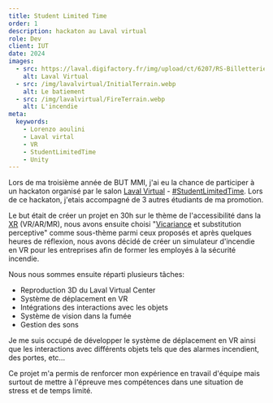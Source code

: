 ```yaml
---
title: Student Limited Time
order: 1
description: hackaton au Laval virtual
role: Dev
client: IUT
date: 2024
images:
  - src: https://laval.digifactory.fr/img/upload/ct/6207/RS-Billetterie.png
    alt: Laval Virtual
  - src: /img/lavalvirtual/InitialTerrain.webp
    alt: Le batiement
  - src: /img/lavalvirtual/FireTerrain.webp
    alt: L'incendie
meta:
  keywords: 
    - Lorenzo aoulini
    - Laval virtal
    - VR
    - StudentLimitedTime
    - Unity
---
```



Lors de ma troisième année de BUT MMI, j'ai eu la chance de participer à un hackaton organisé par le salon [Laval Virtual](https://laval-virtual.com/) - [#StudentLimitedTime](https://laval-virtual.com/hackathon/). Lors de ce hackaton, j'etais accompagné de 3 autres étudiants de ma promotion.

Le but était de créer un projet en 30h sur le thème de l'accessibilité dans la [XR](https://fr.wikipedia.org/wiki/R%C3%A9alit%C3%A9_%C3%A9tendue) (VR/AR/MR), nous avons ensuite choisi "[Vicariance](https://fr.wikipedia.org/wiki/Apprentissage_vicariant) et substitution perceptive" comme sous-thème parmi ceux proposés et après quelques heures de réflexion, nous avons décidé de créer un simulateur d'incendie en VR pour les entreprises afin de former les employés à la sécurité incendie.
<br />

Nous nous sommes ensuite réparti plusieurs tâches:
- Reproduction 3D du Laval Virtual Center
- Système de déplacement en VR
- Intégrations des interactions avec les objets
- Système de vision dans la fumée
- Gestion des sons

Je me suis occupé de développer le système de déplacement en VR ainsi que les interactions avec différents objets tels que des alarmes incendient, des portes, etc...
<br />

Ce projet m'a permis de renforcer mon expérience en travail d'équipe mais surtout de mettre à l'épreuve mes compétences dans une situation de stress et de temps limité.

<style>
  a {
    @apply text-primary-500 hover:underline;
  }

  ul {
    @apply list-disc list-inside;
  }
</style>